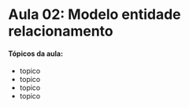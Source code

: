 # Aula 02: Modelo entidade relacionamento

#### Tópicos da aula:

- topico
- topico
- topico
- topico
